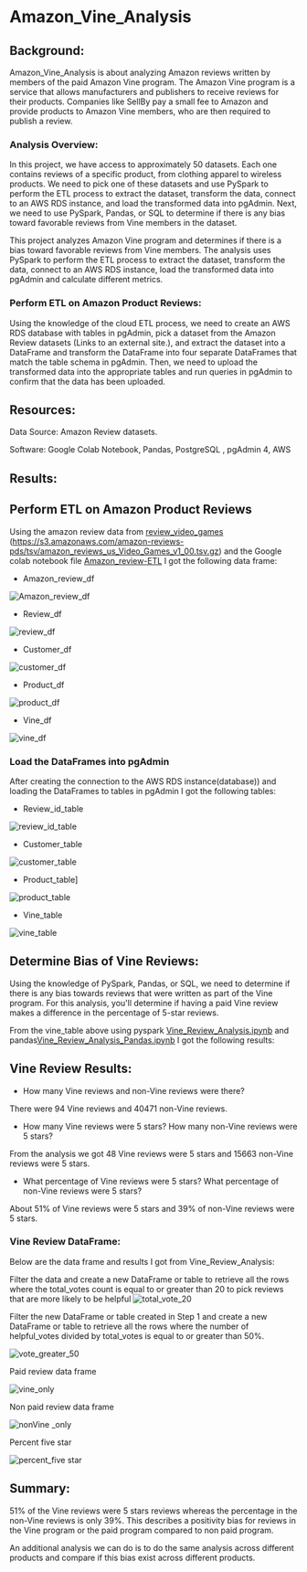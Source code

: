 # Amazon_Vine_Analysis

## Background:
Amazon_Vine_Analysis is about analyzing Amazon reviews written by members of the paid Amazon Vine program. The Amazon Vine program is a service that allows manufacturers and publishers to receive reviews for their products. Companies like SellBy pay a small fee to Amazon and provide products to Amazon Vine members, who are then required to publish a review.

### Analysis Overview:

In this project, we have access to approximately 50 datasets. Each one contains reviews of a specific product, from clothing apparel to wireless products. We need to pick one of these datasets and use PySpark to perform the ETL process to extract the dataset, transform the data, connect to an AWS RDS instance, and load the transformed data into pgAdmin. Next, we need to use PySpark, Pandas, or SQL to determine if there is any bias toward favorable reviews from Vine members in the  dataset. 

This project analyzes Amazon Vine program and determines if there is a bias toward favorable reviews from Vine members. The analysis uses PySpark to perform the ETL process to extract the dataset, transform the data, connect to an AWS RDS instance, load the transformed data into pgAdmin and calculate different metrics.

### Perform ETL on Amazon Product Reviews:  
Using the knowledge of the cloud ETL process, we need to create an AWS RDS database with tables in pgAdmin, pick a dataset from the Amazon Review datasets (Links to an external site.), and extract the dataset into a DataFrame and  transform the DataFrame into four separate DataFrames that match the table schema in pgAdmin. Then, we need to upload the transformed data into the appropriate tables and run queries in pgAdmin to confirm that the data has been uploaded.

## Resources:
Data Source: Amazon Review datasets.

Software: Google Colab Notebook, Pandas, PostgreSQL , pgAdmin 4, AWS

## Results:

## Perform ETL on Amazon Product Reviews

Using the amazon review data from [review_video_games](https://s3.amazonaws.com/amazon-reviews-pds/tsv/amazon_reviews_us_Video_Games_v1_00.tsv.gz) (https://s3.amazonaws.com/amazon-reviews-pds/tsv/amazon_reviews_us_Video_Games_v1_00.tsv.gz) and the Google colab notebook file [Amazon_review-ETL](https://github.com/NishatSultana3538/Amazon_Vine_Analysis/blob/main/Amazon_Reviews_ETL.ipynb)
I got the following data frame:

* Amazon_review_df

![Amazon_review_df](https://github.com/NishatSultana3538/Amazon_Vine_Analysis/blob/main/image/Amazon_review_df.png)

* Review_df

![review_df](https://github.com/NishatSultana3538/Amazon_Vine_Analysis/blob/main/image/review_df.png)

* Customer_df

![customer_df](https://github.com/NishatSultana3538/Amazon_Vine_Analysis/blob/main/image/customer_df.png)

* Product_df

![product_df](https://github.com/NishatSultana3538/Amazon_Vine_Analysis/blob/main/image/products_df.png)

* Vine_df

![vine_df](https://github.com/NishatSultana3538/Amazon_Vine_Analysis/blob/main/image/vine-df.png)

### Load the DataFrames into pgAdmin

After creating the connection to the AWS RDS instance(database))
and loading the DataFrames  to tables in pgAdmin I got the following tables:

* Review_id_table

![review_id_table](https://github.com/NishatSultana3538/Amazon_Vine_Analysis/blob/main/image/review_table.png)

* Customer_table

![customer_table](https://github.com/NishatSultana3538/Amazon_Vine_Analysis/blob/main/image/customer_table.png)

* Product_table]

![product_table](https://github.com/NishatSultana3538/Amazon_Vine_Analysis/blob/main/image/product_table.png)

* Vine_table

![vine_table](https://github.com/NishatSultana3538/Amazon_Vine_Analysis/blob/main/image/vine_table.png)

## Determine Bias of Vine Reviews:

Using the knowledge of PySpark, Pandas, or SQL, we need to determine if there is any bias towards reviews that were written as part of the Vine program. For this analysis, you'll determine if having a paid Vine review makes a difference in the percentage of 5-star reviews.

From the vine_table above using pyspark [Vine_Review_Analysis.ipynb](https://github.com/NishatSultana3538/Amazon_Vine_Analysis/blob/main/Vine_Review_Analysis.ipynb) and pandas[Vine_Review_Analysis_Pandas.ipynb](https://github.com/NishatSultana3538/Amazon_Vine_Analysis/blob/main/Vine_Review_Analysis_Pandas.ipynb) I got the following results:

## Vine Review Results:


* How many Vine reviews and non-Vine reviews were there?

There were 94 Vine reviews and 40471 non-Vine reviews.

* How many Vine reviews were 5 stars? How many non-Vine reviews were 5 stars?

From the analysis we got 48  Vine reviews were 5 stars and 15663 non-Vine reviews were 5 stars.

* What percentage of Vine reviews were 5 stars? What percentage of non-Vine reviews were 5 stars?

About 51% of Vine reviews were 5 stars and 39% of non-Vine reviews were 5 stars.


### Vine Review DataFrame:

Below are the data frame and results I got from Vine_Review_Analysis:

Filter the data and create a new DataFrame or table to retrieve all the rows where the total_votes count is equal to or greater than 20 to pick reviews that are more likely to be helpful
![total_vote_20](https://github.com/NishatSultana3538/Amazon_Vine_Analysis/blob/main/image/vine_review_image/total_votes_20.png)



Filter the new DataFrame or table created in Step 1 and create a new DataFrame or table to retrieve all the rows where the number of helpful_votes divided by total_votes is equal to or greater than 50%.

![vote_greater_50](https://github.com/NishatSultana3538/Amazon_Vine_Analysis/blob/main/image/vine_review_image/vote_greater_50.png)

Paid review data frame

![vine_only](https://github.com/NishatSultana3538/Amazon_Vine_Analysis/blob/main/image/vine_review_image/vine_only_df.png)

Non paid review data frame

![nonVine _only](https://github.com/NishatSultana3538/Amazon_Vine_Analysis/blob/main/image/vine_review_image/nonVine_df.png)

Percent five star

![percent_five star](https://github.com/NishatSultana3538/Amazon_Vine_Analysis/blob/main/image/vine_review_image/perct_five_star.png)

## Summary:

51% of the Vine reviews  were 5 stars reviews whereas the percentage in the non-Vine reviews is only 39%. This describes a positivity bias for reviews in the Vine program or the paid program compared to non paid program.

An additional analysis we can do is to do the same analysis across different products and compare if this bias exist across different products.



